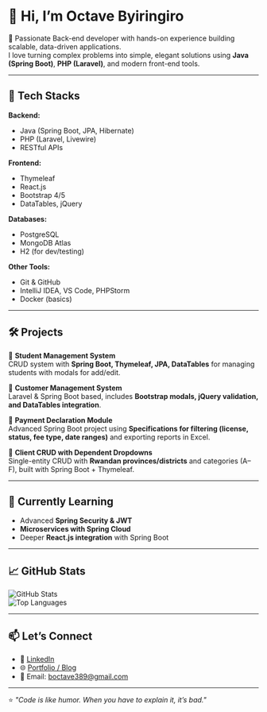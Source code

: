 # 👋 Hi, I’m Octave Byiringiro  

🌟 Passionate Back-end developer with hands-on experience building scalable, data-driven applications.  
I love turning complex problems into simple, elegant solutions using **Java (Spring Boot)**, **PHP (Laravel)**, and modern front-end tools.  

---

## 🚀 Tech Stacks

**Backend:**  
- Java (Spring Boot, JPA, Hibernate)  
- PHP (Laravel, Livewire)  
- RESTful APIs  

**Frontend:**  
- Thymeleaf  
- React.js  
- Bootstrap 4/5  
- DataTables, jQuery  

**Databases:**  
- PostgreSQL  
- MongoDB Atlas  
- H2 (for dev/testing)  

**Other Tools:**  
- Git & GitHub  
- IntelliJ IDEA, VS Code, PHPStorm  
- Docker (basics)  

---

## 🛠️ Projects  

🔹 **Student Management System**  
CRUD system with **Spring Boot, Thymeleaf, JPA, DataTables** for managing students with modals for add/edit.  

🔹 **Customer Management System**  
Laravel & Spring Boot based, includes **Bootstrap modals, jQuery validation, and DataTables integration**.  

🔹 **Payment Declaration Module**  
Advanced Spring Boot project using **Specifications for filtering (license, status, fee type, date ranges)** and exporting reports in Excel.  

🔹 **Client CRUD with Dependent Dropdowns**  
Single-entity CRUD with **Rwandan provinces/districts** and categories (A–F), built with Spring Boot + Thymeleaf.  

---

## 🌱 Currently Learning  
- Advanced **Spring Security & JWT**  
- **Microservices with Spring Cloud**  
- Deeper **React.js integration** with Spring Boot  

---

## 📈 GitHub Stats  

![GitHub Stats](https://github-readme-stats.vercel.app/api?username=renox&show_icons=true&theme=radical)  
![Top Languages](https://github-readme-stats.vercel.app/api/top-langs/?username=renox&layout=compact&theme=radical)  

---

## 📫 Let’s Connect  

- 💼 [LinkedIn](#)  
- 🌐 [Portfolio / Blog](#)  
- 📧 Email: boctave389@gmail.com  

---

⭐️ *"Code is like humor. When you have to explain it, it’s bad."*  
